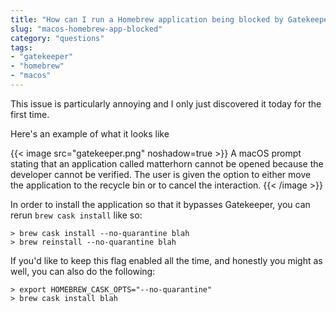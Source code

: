 ```yaml
---
title: "How can I run a Homebrew application being blocked by Gatekeeper?"
slug: "macos-homebrew-app-blocked"
category: "questions"
tags:
- "gatekeeper"
- "homebrew"
- "macos"
---
```


This issue is particularly annoying and I only just discovered it today for the first time.

Here's an example of what it looks like

{{< image src="gatekeeper.png" noshadow=true >}}
  A macOS prompt stating that an application called matterhorn cannot be opened because the developer cannot be verified. The user is given the option to either move the application to the recycle bin or to cancel the interaction.
{{< /image >}}

In order to install the application so that it bypasses Gatekeeper, you can rerun `brew cask install` like so:

```shell
> brew cask install --no-quarantine blah
> brew reinstall --no-quarantine blah
```

If you'd like to keep this flag enabled all the time, and honestly you might as well, you can also do the following:

```shell
> export HOMEBREW_CASK_OPTS="--no-quarantine"
> brew cask install blah
```